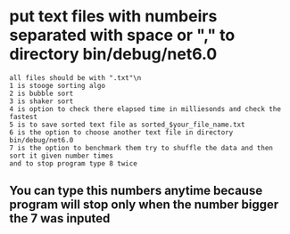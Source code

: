    # put text files with numbeirs separated with space or "," to directory bin/debug/net6.0       
    all files should be with ".txt"\n
    1 is stooge sorting algo
    2 is bubble sort
    3 is shaker sort
    4 is option to check there elapsed time in milliesonds and check the fastest
    5 is to save sorted text file as sorted_$your_file_name.txt
    6 is the option to choose another text file in directory bin/debug/net6.0
    7 is the option to benchmark them try to shuffle the data and then sort it given number times
    and to stop program type 8 twice
## You can type this numbers anytime because program will stop only when the number bigger the 7 was inputed 
    
